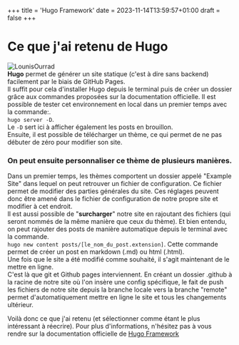 +++
title = 'Hugo Framework'
date = 2023-11-14T13:59:57+01:00
draft = false
+++

# Ce que j'ai retenu de Hugo
![LounisOurrad](/images/lounis.jpg)  
**Hugo** permet de générer un site statique (c'est à dire sans backend) facilement par le biais de GitHub Pages.  
Il suffit pour cela d'installer Hugo depuis le terminal puis de créer un dossier grâce aux commandes proposées sur la documentation officielle. 
Il est possible de tester cet environnement en local dans un premier temps avec la commande:.  
````hugo server -D````.  
Le ````-D```` sert ici à afficher également les posts en brouillon.  
Ensuite, il est possible de télécharger un thème, ce qui permet de ne pas débuter de zéro pour modifier son site. 
### On peut ensuite personnaliser ce thème de plusieurs manières. 
Dans un premier temps, les thèmes comportent un dossier appelé "Example Site" dans lequel on peut retrouver un fichier de configuration. Ce fichier permet de modifier des parties générales du site. Ces réglages peuvent donc être amené dans le fichier de configuration de notre propre site et modifier à cet endroit.  
Il est aussi possible de "**surcharger**" notre site en rajoutant des fichiers (qui seront nommés de la même manière que ceux du thème). 
Et bien entendu, on peut rajouter des posts de manière automatique depuis le terminal avec la commande.   
````hugo new content posts/[le_nom_du_post.extension]````.
Cette commande permet de créer un post en markdown (.md) ou html (.html).\
Une fois que le site a été modifié comme souhaité, il s'agit maintenant de le mettre en ligne.  
C'est là que git et Github pages interviennent. En créant un dossier .github à la racine de notre site où l'on insère une config spécifique, le fait de push les fichiers de notre site depuis la branche locale vers la branche "remote" permet d'automatiquement mettre en ligne le site et tous les changements ultérieur.  

Voilà donc ce que j'ai retenu (et sélectionner comme étant le plus intéressant à réecrire). Pour plus d'informations, n'hésitez pas à vous rendre sur la documentation officielle de [Hugo Framework](https://gohugo.io/)


